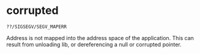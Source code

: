 # corrupted

`??/SIGSEGV/SEGV_MAPERR`

Address is not mapped into the address space of the application.
This can result from unloading lib, or dereferencing a null or corrupted pointer.
